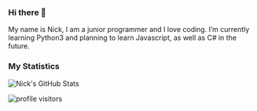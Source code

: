 ### Hi there 👋
My name is Nick, I am a junior programmer and I love coding. I’m currently learning Python3 and planning to learn Javascript, as well as C# in the future.

### My Statistics
![Nick's GitHub Stats](https://github-readme-stats.vercel.app/api?username=neek8044&theme=synthwave)

![profile visitors](https://visitor-badge.laobi.icu/badge?page_id=neek8044.neek8044)
